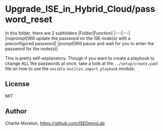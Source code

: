 # Upgrade_ISE_in_Hybrid_Cloud/password_reset

In this folder, there are 2 subfolders
|Folder|Function|
|---|---|
|noprompt|Will update the password on the ISE node(s) with a preconfigured password|
|prompt|Will pause and wait for you to enter the password for the node(s)|

This is pretty self-explanatory.  Though if you want to create a playbook to change ALL the passwords at once, take a look at the `../setup/create.yaml` file on how to use the `ansible.builtin.import_playbook` module.




## License

MIT

## Author

Charlie Moreton, <https://github.com/ISEDemoLab>